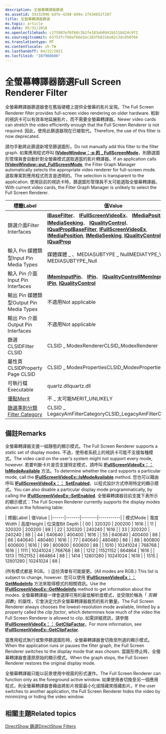 ```yaml
---
description: 全螢幕轉譯器篩選
ms.assetid: 59332096-bdfe-4208-b99a-1f434652f287
title: 全螢幕轉譯器篩選
ms.topic: article
ms.date: 05/31/2018
ms.openlocfilehash: c175907ef0f60c3b1fe183eb0941b5118d24c9f2
ms.sourcegitcommit: 63753fcfb0afbbe5ec283fb8316e62c2dc950f66
ms.translationtype: MT
ms.contentlocale: zh-TW
ms.lasthandoff: 04/22/2021
ms.locfileid: "107908606"
---
```

# <a name="full-screen-renderer-filter"></a><span data-ttu-id="f4c31-103">全螢幕轉譯器篩選</span><span class="sxs-lookup"><span data-stu-id="f4c31-103">Full Screen Renderer Filter</span></span>

<span data-ttu-id="f4c31-104">全螢幕轉譯器篩選器會在舊版硬體上提供全螢幕的影片呈現。</span><span class="sxs-lookup"><span data-stu-id="f4c31-104">The Full Screen Renderer filter provides full-screen video rendering on older hardware.</span></span> <span data-ttu-id="f4c31-105">較新的視訊卡可以有效率地延展影片，而不需要全螢幕轉譯器。</span><span class="sxs-lookup"><span data-stu-id="f4c31-105">Newer video cards can stretch the video efficiently enough that the Full Screen Renderer is not required.</span></span> <span data-ttu-id="f4c31-106">因此，使用此篩選器現在已被取代。</span><span class="sxs-lookup"><span data-stu-id="f4c31-106">Therefore, the use of this filter is now deprecated.</span></span>

<span data-ttu-id="f4c31-107">請勿手動將此篩選新增至篩選圖形。</span><span class="sxs-lookup"><span data-stu-id="f4c31-107">Do not manually add this filter to the filter graph.</span></span> <span data-ttu-id="f4c31-108">如果應用程式呼叫 [**IVideoWindow：:p 的 \_ FullScreenMode**](/windows/desktop/api/Control/nf-control-ivideowindow-put_fullscreenmode)，則篩選圖形管理員會自動針對全螢幕模式選取適當的影片轉譯器。</span><span class="sxs-lookup"><span data-stu-id="f4c31-108">If an application calls [**IVideoWindow::put\_FullScreenMode**](/windows/desktop/api/Control/nf-control-ivideowindow-put_fullscreenmode), the Filter Graph Manager automatically selects the appropriate video renderer for full-screen mode.</span></span> <span data-ttu-id="f4c31-109">選取專案對應用程式而言是透明的。</span><span class="sxs-lookup"><span data-stu-id="f4c31-109">The selection is transparent to the application.</span></span> <span data-ttu-id="f4c31-110">使用目前的視訊卡時，篩選圖形管理員不太可能選取全螢幕轉譯器。</span><span class="sxs-lookup"><span data-stu-id="f4c31-110">With current video cards, the Filter Graph Manager is unlikely to select the Full Screen Renderer.</span></span>



| <span data-ttu-id="f4c31-111">標籤</span><span class="sxs-lookup"><span data-stu-id="f4c31-111">Label</span></span> | <span data-ttu-id="f4c31-112">值</span><span class="sxs-lookup"><span data-stu-id="f4c31-112">Value</span></span> |
|------------------------------------------|----------------------------------------------------------------------------------------------------------------------------------------------------------------------------------------------------------------------------------------------------|
| <span data-ttu-id="f4c31-113">篩選介面</span><span class="sxs-lookup"><span data-stu-id="f4c31-113">Filter Interfaces</span></span>                        | <span data-ttu-id="f4c31-114">[**IBaseFilter**](/windows/desktop/api/Strmif/nn-strmif-ibasefilter)、 [**IFullScreenVideoEx**](/previous-versions/windows/desktop/api/Amvideo/nn-amvideo-ifullscreenvideoex)、 [**IMediaPosition**](/windows/desktop/api/Control/nn-control-imediaposition)、 [**IMediaSeeking**](/windows/desktop/api/Strmif/nn-strmif-imediaseeking)、 [**IQualityControl**](/windows/desktop/api/Strmif/nn-strmif-iqualitycontrol)、 [**IQualProp**](/previous-versions/windows/desktop/api/Amvideo/nn-amvideo-iqualprop)</span><span class="sxs-lookup"><span data-stu-id="f4c31-114">[**IBaseFilter**](/windows/desktop/api/Strmif/nn-strmif-ibasefilter), [**IFullScreenVideoEx**](/previous-versions/windows/desktop/api/Amvideo/nn-amvideo-ifullscreenvideoex), [**IMediaPosition**](/windows/desktop/api/Control/nn-control-imediaposition), [**IMediaSeeking**](/windows/desktop/api/Strmif/nn-strmif-imediaseeking), [**IQualityControl**](/windows/desktop/api/Strmif/nn-strmif-iqualitycontrol), [**IQualProp**](/previous-versions/windows/desktop/api/Amvideo/nn-amvideo-iqualprop)</span></span> |
| <span data-ttu-id="f4c31-115">輸入 Pin 媒體類型</span><span class="sxs-lookup"><span data-stu-id="f4c31-115">Input Pin Media Types</span></span>                    | <span data-ttu-id="f4c31-116">媒體媒體 \_ 、MEDIASUBTYPE \_ Null</span><span class="sxs-lookup"><span data-stu-id="f4c31-116">MEDIATYPE\_Video, MEDIASUBTYPE\_Null</span></span>                                                                                                                                                                                                               |
| <span data-ttu-id="f4c31-117">輸入 Pin 介面</span><span class="sxs-lookup"><span data-stu-id="f4c31-117">Input Pin Interfaces</span></span>                     | <span data-ttu-id="f4c31-118">[**IMemInputPin**](/windows/desktop/api/Strmif/nn-strmif-imeminputpin)、 [**IPin**](/windows/desktop/api/Strmif/nn-strmif-ipin)、 [**IQualityControl**](/windows/desktop/api/Strmif/nn-strmif-iqualitycontrol)</span><span class="sxs-lookup"><span data-stu-id="f4c31-118">[**IMemInputPin**](/windows/desktop/api/Strmif/nn-strmif-imeminputpin), [**IPin**](/windows/desktop/api/Strmif/nn-strmif-ipin), [**IQualityControl**](/windows/desktop/api/Strmif/nn-strmif-iqualitycontrol)</span></span>                                                                                                                                             |
| <span data-ttu-id="f4c31-119">輸出 Pin 媒體類型</span><span class="sxs-lookup"><span data-stu-id="f4c31-119">Output Pin Media Types</span></span>                   | <span data-ttu-id="f4c31-120">不適用</span><span class="sxs-lookup"><span data-stu-id="f4c31-120">Not applicable</span></span>                                                                                                                                                                                                                                     |
| <span data-ttu-id="f4c31-121">輸出 Pin 介面</span><span class="sxs-lookup"><span data-stu-id="f4c31-121">Output Pin Interfaces</span></span>                    | <span data-ttu-id="f4c31-122">不適用</span><span class="sxs-lookup"><span data-stu-id="f4c31-122">Not applicable</span></span>                                                                                                                                                                                                                                     |
| <span data-ttu-id="f4c31-123">篩選 CLSID</span><span class="sxs-lookup"><span data-stu-id="f4c31-123">Filter CLSID</span></span>                             | <span data-ttu-id="f4c31-124">CLSID \_ ModexRenderer</span><span class="sxs-lookup"><span data-stu-id="f4c31-124">CLSID\_ModexRenderer</span></span>                                                                                                                                                                                                                               |
| <span data-ttu-id="f4c31-125">屬性頁 CLSID</span><span class="sxs-lookup"><span data-stu-id="f4c31-125">Property Page CLSID</span></span>                      | <span data-ttu-id="f4c31-126">CLSID \_ ModexProperties</span><span class="sxs-lookup"><span data-stu-id="f4c31-126">CLSID\_ModexProperties</span></span>                                                                                                                                                                                                                             |
| <span data-ttu-id="f4c31-127">可執行檔</span><span class="sxs-lookup"><span data-stu-id="f4c31-127">Executable</span></span>                               | <span data-ttu-id="f4c31-128">quartz.dll</span><span class="sxs-lookup"><span data-stu-id="f4c31-128">quartz.dll</span></span>                                                                                                                                                                                                                                         |
| [<span data-ttu-id="f4c31-129">優點</span><span class="sxs-lookup"><span data-stu-id="f4c31-129">Merit</span></span>](merit.md)                       | <span data-ttu-id="f4c31-130">不 \_ 太可能</span><span class="sxs-lookup"><span data-stu-id="f4c31-130">MERIT\_UNLIKELY</span></span>                                                                                                                                                                                                                                    |
| [<span data-ttu-id="f4c31-131">篩選準則分類</span><span class="sxs-lookup"><span data-stu-id="f4c31-131">Filter Category</span></span>](filter-categories.md) | <span data-ttu-id="f4c31-132">CLSID \_ LegacyAmFilterCategory</span><span class="sxs-lookup"><span data-stu-id="f4c31-132">CLSID\_LegacyAmFilterCategory</span></span>                                                                                                                                                                                                                      |



 

## <a name="remarks"></a><span data-ttu-id="f4c31-133">備註</span><span class="sxs-lookup"><span data-stu-id="f4c31-133">Remarks</span></span>

<span data-ttu-id="f4c31-134">全螢幕轉譯器支援一組靜態的顯示模式。</span><span class="sxs-lookup"><span data-stu-id="f4c31-134">The Full Screen Renderer supports a static set of display modes.</span></span> <span data-ttu-id="f4c31-135">不過，使用者系統上的視訊卡可能不支援每種模式。</span><span class="sxs-lookup"><span data-stu-id="f4c31-135">The video card on the user's system might not support every mode, however.</span></span> <span data-ttu-id="f4c31-136">若要判斷卡片是否支援特定模式，請呼叫 [**IFullScreenVideoEx：： IsModeAvailable**](/previous-versions/windows/desktop/api/Amvideo/nf-amvideo-ifullscreenvideoex-ismodeavailable) 方法。</span><span class="sxs-lookup"><span data-stu-id="f4c31-136">To determine whether the card supports a particular mode, call the [**IFullScreenVideoEx::IsModeAvailable**](/previous-versions/windows/desktop/api/Amvideo/nf-amvideo-ifullscreenvideoex-ismodeavailable) method.</span></span> <span data-ttu-id="f4c31-137">您也可以藉由呼叫 [**IFullScreenVideoEx：： SetEnabled**](/previous-versions/windows/desktop/api/Amvideo/nf-amvideo-ifullscreenvideoex-setenabled)，以程式設計方式停用特定的顯示模式。</span><span class="sxs-lookup"><span data-stu-id="f4c31-137">You can also disable a particular display mode programmatically, by calling the [**IFullScreenVideoEx::SetEnabled**](/previous-versions/windows/desktop/api/Amvideo/nf-amvideo-ifullscreenvideoex-setenabled).</span></span> <span data-ttu-id="f4c31-138">全螢幕轉譯器目前支援下表所示的顯示模式：</span><span class="sxs-lookup"><span data-stu-id="f4c31-138">The Full Screen Renderer currently supports the display modes shown in the following table:</span></span>



| <span data-ttu-id="f4c31-139">標籤</span><span class="sxs-lookup"><span data-stu-id="f4c31-139">Label</span></span> | <span data-ttu-id="f4c31-140">值</span><span class="sxs-lookup"><span data-stu-id="f4c31-140">Value</span></span> |
|------|-------|--------|-----------|
| <span data-ttu-id="f4c31-141">模式</span><span class="sxs-lookup"><span data-stu-id="f4c31-141">Mode</span></span> | <span data-ttu-id="f4c31-142">寬度</span><span class="sxs-lookup"><span data-stu-id="f4c31-142">Width</span></span> | <span data-ttu-id="f4c31-143">高度</span><span class="sxs-lookup"><span data-stu-id="f4c31-143">Height</span></span> | <span data-ttu-id="f4c31-144">位深度</span><span class="sxs-lookup"><span data-stu-id="f4c31-144">Bit Depth</span></span> |
| <span data-ttu-id="f4c31-145">0</span><span class="sxs-lookup"><span data-stu-id="f4c31-145">0</span></span>    | <span data-ttu-id="f4c31-146">320</span><span class="sxs-lookup"><span data-stu-id="f4c31-146">320</span></span>   | <span data-ttu-id="f4c31-147">200</span><span class="sxs-lookup"><span data-stu-id="f4c31-147">200</span></span>    | <span data-ttu-id="f4c31-148">16</span><span class="sxs-lookup"><span data-stu-id="f4c31-148">16</span></span>        |
| <span data-ttu-id="f4c31-149">1</span><span class="sxs-lookup"><span data-stu-id="f4c31-149">1</span></span>    | <span data-ttu-id="f4c31-150">320</span><span class="sxs-lookup"><span data-stu-id="f4c31-150">320</span></span>   | <span data-ttu-id="f4c31-151">200</span><span class="sxs-lookup"><span data-stu-id="f4c31-151">200</span></span>    | <span data-ttu-id="f4c31-152">8</span><span class="sxs-lookup"><span data-stu-id="f4c31-152">8</span></span>         |
| <span data-ttu-id="f4c31-153">2</span><span class="sxs-lookup"><span data-stu-id="f4c31-153">2</span></span>    | <span data-ttu-id="f4c31-154">320</span><span class="sxs-lookup"><span data-stu-id="f4c31-154">320</span></span>   | <span data-ttu-id="f4c31-155">240</span><span class="sxs-lookup"><span data-stu-id="f4c31-155">240</span></span>    | <span data-ttu-id="f4c31-156">16</span><span class="sxs-lookup"><span data-stu-id="f4c31-156">16</span></span>        |
| <span data-ttu-id="f4c31-157">3</span><span class="sxs-lookup"><span data-stu-id="f4c31-157">3</span></span>    | <span data-ttu-id="f4c31-158">320</span><span class="sxs-lookup"><span data-stu-id="f4c31-158">320</span></span>   | <span data-ttu-id="f4c31-159">240</span><span class="sxs-lookup"><span data-stu-id="f4c31-159">240</span></span>    | <span data-ttu-id="f4c31-160">8</span><span class="sxs-lookup"><span data-stu-id="f4c31-160">8</span></span>         |
| <span data-ttu-id="f4c31-161">4</span><span class="sxs-lookup"><span data-stu-id="f4c31-161">4</span></span>    | <span data-ttu-id="f4c31-162">640</span><span class="sxs-lookup"><span data-stu-id="f4c31-162">640</span></span>   | <span data-ttu-id="f4c31-163">400</span><span class="sxs-lookup"><span data-stu-id="f4c31-163">400</span></span>    | <span data-ttu-id="f4c31-164">16</span><span class="sxs-lookup"><span data-stu-id="f4c31-164">16</span></span>        |
| <span data-ttu-id="f4c31-165">5</span><span class="sxs-lookup"><span data-stu-id="f4c31-165">5</span></span>    | <span data-ttu-id="f4c31-166">640</span><span class="sxs-lookup"><span data-stu-id="f4c31-166">640</span></span>   | <span data-ttu-id="f4c31-167">400</span><span class="sxs-lookup"><span data-stu-id="f4c31-167">400</span></span>    | <span data-ttu-id="f4c31-168">8</span><span class="sxs-lookup"><span data-stu-id="f4c31-168">8</span></span>         |
| <span data-ttu-id="f4c31-169">6</span><span class="sxs-lookup"><span data-stu-id="f4c31-169">6</span></span>    | <span data-ttu-id="f4c31-170">640</span><span class="sxs-lookup"><span data-stu-id="f4c31-170">640</span></span>   | <span data-ttu-id="f4c31-171">480</span><span class="sxs-lookup"><span data-stu-id="f4c31-171">480</span></span>    | <span data-ttu-id="f4c31-172">16</span><span class="sxs-lookup"><span data-stu-id="f4c31-172">16</span></span>        |
| <span data-ttu-id="f4c31-173">7</span><span class="sxs-lookup"><span data-stu-id="f4c31-173">7</span></span>    | <span data-ttu-id="f4c31-174">640</span><span class="sxs-lookup"><span data-stu-id="f4c31-174">640</span></span>   | <span data-ttu-id="f4c31-175">480</span><span class="sxs-lookup"><span data-stu-id="f4c31-175">480</span></span>    | <span data-ttu-id="f4c31-176">8</span><span class="sxs-lookup"><span data-stu-id="f4c31-176">8</span></span>         |
| <span data-ttu-id="f4c31-177">8</span><span class="sxs-lookup"><span data-stu-id="f4c31-177">8</span></span>    | <span data-ttu-id="f4c31-178">800</span><span class="sxs-lookup"><span data-stu-id="f4c31-178">800</span></span>   | <span data-ttu-id="f4c31-179">600</span><span class="sxs-lookup"><span data-stu-id="f4c31-179">600</span></span>    | <span data-ttu-id="f4c31-180">16</span><span class="sxs-lookup"><span data-stu-id="f4c31-180">16</span></span>        |
| <span data-ttu-id="f4c31-181">9</span><span class="sxs-lookup"><span data-stu-id="f4c31-181">9</span></span>    | <span data-ttu-id="f4c31-182">800</span><span class="sxs-lookup"><span data-stu-id="f4c31-182">800</span></span>   | <span data-ttu-id="f4c31-183">600</span><span class="sxs-lookup"><span data-stu-id="f4c31-183">600</span></span>    | <span data-ttu-id="f4c31-184">8</span><span class="sxs-lookup"><span data-stu-id="f4c31-184">8</span></span>         |
| <span data-ttu-id="f4c31-185">10</span><span class="sxs-lookup"><span data-stu-id="f4c31-185">10</span></span>   | <span data-ttu-id="f4c31-186">1024</span><span class="sxs-lookup"><span data-stu-id="f4c31-186">1024</span></span>  | <span data-ttu-id="f4c31-187">768</span><span class="sxs-lookup"><span data-stu-id="f4c31-187">768</span></span>    | <span data-ttu-id="f4c31-188">16</span><span class="sxs-lookup"><span data-stu-id="f4c31-188">16</span></span>        |
| <span data-ttu-id="f4c31-189">11</span><span class="sxs-lookup"><span data-stu-id="f4c31-189">11</span></span>   | <span data-ttu-id="f4c31-190">1024</span><span class="sxs-lookup"><span data-stu-id="f4c31-190">1024</span></span>  | <span data-ttu-id="f4c31-191">768</span><span class="sxs-lookup"><span data-stu-id="f4c31-191">768</span></span>    | <span data-ttu-id="f4c31-192">8</span><span class="sxs-lookup"><span data-stu-id="f4c31-192">8</span></span>         |
| <span data-ttu-id="f4c31-193">12</span><span class="sxs-lookup"><span data-stu-id="f4c31-193">12</span></span>   | <span data-ttu-id="f4c31-194">1152</span><span class="sxs-lookup"><span data-stu-id="f4c31-194">1152</span></span>  | <span data-ttu-id="f4c31-195">864</span><span class="sxs-lookup"><span data-stu-id="f4c31-195">864</span></span>    | <span data-ttu-id="f4c31-196">16</span><span class="sxs-lookup"><span data-stu-id="f4c31-196">16</span></span>        |
| <span data-ttu-id="f4c31-197">13</span><span class="sxs-lookup"><span data-stu-id="f4c31-197">13</span></span>   | <span data-ttu-id="f4c31-198">1152</span><span class="sxs-lookup"><span data-stu-id="f4c31-198">1152</span></span>  | <span data-ttu-id="f4c31-199">864</span><span class="sxs-lookup"><span data-stu-id="f4c31-199">864</span></span>    | <span data-ttu-id="f4c31-200">8</span><span class="sxs-lookup"><span data-stu-id="f4c31-200">8</span></span>         |
| <span data-ttu-id="f4c31-201">14</span><span class="sxs-lookup"><span data-stu-id="f4c31-201">14</span></span>   | <span data-ttu-id="f4c31-202">1280</span><span class="sxs-lookup"><span data-stu-id="f4c31-202">1280</span></span>  | <span data-ttu-id="f4c31-203">1024</span><span class="sxs-lookup"><span data-stu-id="f4c31-203">1024</span></span>   | <span data-ttu-id="f4c31-204">16</span><span class="sxs-lookup"><span data-stu-id="f4c31-204">16</span></span>        |
| <span data-ttu-id="f4c31-205">15</span><span class="sxs-lookup"><span data-stu-id="f4c31-205">15</span></span>   | <span data-ttu-id="f4c31-206">1280</span><span class="sxs-lookup"><span data-stu-id="f4c31-206">1280</span></span>  | <span data-ttu-id="f4c31-207">1024</span><span class="sxs-lookup"><span data-stu-id="f4c31-207">1024</span></span>   | <span data-ttu-id="f4c31-208">8</span><span class="sxs-lookup"><span data-stu-id="f4c31-208">8</span></span>         |



 

<span data-ttu-id="f4c31-209"> (所有模式都是 RGB。 ) 這份清單有可能變更。</span><span class="sxs-lookup"><span data-stu-id="f4c31-209">(All modes are RGB.) This list is subject to change, however.</span></span> <span data-ttu-id="f4c31-210">您可以使用 [**IFullScreenVideoEx：： GetModeInfo**](/previous-versions/windows/desktop/api/Amvideo/nf-amvideo-ifullscreenvideoex-getmodeinfo) 方法來取得模式的相關資訊。</span><span class="sxs-lookup"><span data-stu-id="f4c31-210">Use the [**IFullScreenVideoEx::GetModeInfo**](/previous-versions/windows/desktop/api/Amvideo/nf-amvideo-ifullscreenvideoex-getmodeinfo) method to get information about the modes.</span></span> <span data-ttu-id="f4c31-211">全螢幕轉譯器一律會選擇可用的最低解析度模式，並受限於稱為「 *剪輯因數*」的屬性，它會決定允許全螢幕轉譯器裁剪的影片數量。</span><span class="sxs-lookup"><span data-stu-id="f4c31-211">The Full Screen Renderer always chooses the lowest-resolution mode available, limited by a property called the *clip factor*, which determines how much of the video the Full Screen Renderer is allowed to clip.</span></span> <span data-ttu-id="f4c31-212">如需詳細資訊，請參閱 [**IFullScreenVideoEx：： GetClipFactor**](/previous-versions/windows/desktop/api/Amvideo/nf-amvideo-ifullscreenvideoex-getclipfactor)。</span><span class="sxs-lookup"><span data-stu-id="f4c31-212">For more information, see [**IFullScreenVideoEx::GetClipFactor**](/previous-versions/windows/desktop/api/Amvideo/nf-amvideo-ifullscreenvideoex-getclipfactor).</span></span>

<span data-ttu-id="f4c31-213">當應用程式執行或暫停篩選圖形時，全螢幕轉譯器會切換至所選的顯示模式。</span><span class="sxs-lookup"><span data-stu-id="f4c31-213">When the application runs or pauses the filter graph, the Full Screen Renderer switches to the display mode that was chosen.</span></span> <span data-ttu-id="f4c31-214">當圖形停止時，全螢幕轉譯器會還原原始的顯示模式。</span><span class="sxs-lookup"><span data-stu-id="f4c31-214">When the graph stops, the Full Screen Renderer restores the original display mode.</span></span>

<span data-ttu-id="f4c31-215">全螢幕轉譯器只能以前景使用中視窗的形式運作。</span><span class="sxs-lookup"><span data-stu-id="f4c31-215">The Full Screen Renderer can function only as the foreground active window.</span></span> <span data-ttu-id="f4c31-216">如果使用者切換至另一個應用程式，則全螢幕轉譯器會藉由將影片視窗最小化或隱藏來隱藏影片。</span><span class="sxs-lookup"><span data-stu-id="f4c31-216">If the user switches to another application, the Full Screen Renderer hides the video by minimizing or hiding the video window.</span></span>

## <a name="related-topics"></a><span data-ttu-id="f4c31-217">相關主題</span><span class="sxs-lookup"><span data-stu-id="f4c31-217">Related topics</span></span>

<dl> <dt>

[<span data-ttu-id="f4c31-218">DirectShow 篩選</span><span class="sxs-lookup"><span data-stu-id="f4c31-218">DirectShow Filters</span></span>](directshow-filters.md)
</dt> </dl>

 

 



